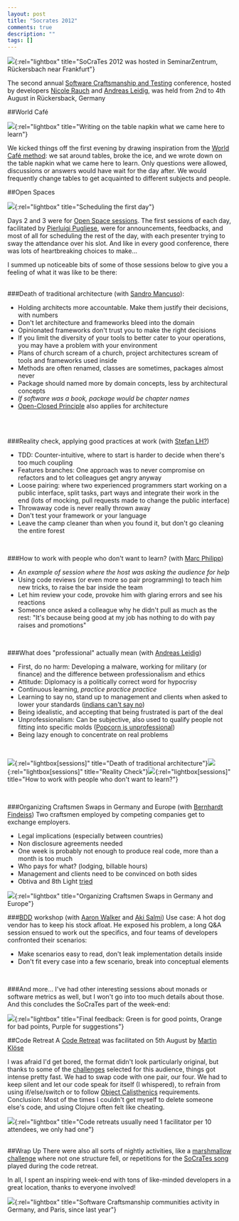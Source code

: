 ```yaml
---
layout: post
title: "Socrates 2012"
comments: true
description: ""
tags: []
---
```


[![](/images/SoCraTes2012/Conference_Hotel_Thumb.jpg)](/images/SoCraTes2012/Conference_Hotel.jpg){:rel="lightbox" title="SoCraTes 2012 was hosted in SeminarZentrum, Rückersbach near Frankfurt"} 

The second annual [Software Craftsmanship and Testing](http://www.socrates-conference.de/) conference, hosted by developers [Nicole  Rauch](https://twitter.com/nicolerauch) and [Andreas Leidig](https://twitter.com/leiderleider/), was held from 2nd to 4th August in Rückersback, Germany

##World Café

[![](/images/SoCraTes2012/World_cafe_Thumb.jpg)](/images/SoCraTes2012/World_cafe.jpg){:rel="lightbox" title="Writing on the table napkin what we came here to learn"} 
<br/>

We kicked things off the first evening by drawing inspiration from the [World Café method](http://www.theworldcafe.com/method.html): we sat around tables, broke the ice, and we wrote down on the table napkin what we came here to learn. Only questions were allowed, discussions or answers would have wait for the day after. We would frequently change tables to get acquainted to different subjects and people.



##Open Spaces

[![](/images/SoCraTes2012/Marketplace_Thumb.jpg)](/images/SoCraTes2012/Marketplace.jpg){:rel="lightbox" title="Scheduling the first day"} 
<br/>

Days 2 and 3 were for [Open Space sessions](http://en.wikipedia.org/wiki/Open-space_technology). The first sessions of each day, facilitated by [Pierluigi Pugliese](https://twitter.com/p_pugliese), were for announcements, feedbacks, and most of all for scheduling the rest of the day, with each presenter trying to sway the attendance over his slot. And like in every good conference, there was lots of heartbreaking choices to make… 

I summed up noticeable bits of some of those sessions below to give you a feeling of what it was like to be there:
<br/>
<br/>
  
###Death of traditional architecture (with [Sandro Mancuso](https://twitter.com/sandromancuso)):
- Holding architects more accountable. Make them justify their decisions, with numbers
- Don't let architecture and frameworks bleed into the domain
- Opinionated frameworks don't trust you to make the right decisions
- If you limit the diversity of your tools to better cater to your operations, you may have a problem with your environment
- Plans of church scream of a church, project architectures scream of tools and frameworks used inside
- Methods are often renamed, classes are sometimes, packages almost never
- Package should named more by domain concepts, less by architectural concepts
- _If software was a book, package would be chapter names_
- [Open-Closed Principle](http://en.wikipedia.org/wiki/Open/closed_principle) also applies for architecture

<br/>
<br/>
  
###Reality check, applying good practices at work (with [Stefan LH?](https://twitter.com/housemaister))
- TDD: Counter-intuitive, where to start is harder to decide when there's too much coupling
- Features branches: One approach was to never compromise on refactors and to let colleagues get angry anyway
- Loose pairing: where two experienced programmers start working on a public interface, split tasks, part ways and integrate their work in the end (lots of mocking, pull requests made to change the public interface)
- Throwaway code is never really thrown away
- Don't test your framework or your language
- Leave the camp cleaner than when you found it, but don't go cleaning the entire forest

<br/>
  
###How to work with people who don't want to learn? (with [Marc Philipp](https://twitter.com/marcphilipp))
- _An example of session where the host was asking the audience for help_
- Using code reviews (or even more so pair programming) to teach him new tricks, to raise the bar inside the team
- Let him review your code, provoke him with glaring errors and see his reactions
- Someone once asked a colleague why he didn't pull as much as the rest: "It's because being good at my job has nothing to do with pay raises and promotions"

<br/>

###What does "professional" actually mean (with [Andreas Leidig](https://twitter.com/leiderleider/))
- First, do no harm: Developing a malware, working for military (or finance) and the difference between professionalism and ethics
- Attitude: Diplomacy is a politically correct word for hypocrisy
- Continuous learning, _practice practice practice_
- Learning to say no, stand up to management and clients when asked to lower your standards  ([indians can't say no](http://accelerance.com/the-7-ways-an-indian-programmer-says-no/))
- Being idealistic, and accepting that being frustrated is part of the deal
- Unprofessionalism: Can be subjective, also used to qualify people not fitting into specific molds ([Popcorn is unprofessional](http://www.paulbowler.co.uk/kindle/tag/popcorn?book=18))
- Being lazy enough to concentrate on real problems 

<br/>

[![](/images/SoCraTes2012/Architecture_Thumb.jpg)](/images/SoCraTes2012/Architecture.jpg){:rel="lightbox[sessions]" title="Death of traditional architecture"}[![](/images/SoCraTes2012/Reality_check_Thumb.jpg)](/images/SoCraTes2012/Reality_check.jpg){:rel="lightbox[sessions]" title="Reality Check"}[![](/images/SoCraTes2012/Asking_for_help_Thumb.jpg)](/images/SoCraTes2012/Asking_for_help.jpg){:rel="lightbox[sessions]" title="How to work with people who don't want to learn?"}

<br/>

###Organizing Craftsmen Swaps in Germany and Europe (with [Bernhardt Findeiss](https://twitter.com/bfindeiss))
Two craftsmen employed by competing companies get to exchange employers.  
- Legal implications (especially between countries)
- Non disclosure agreements needed
- One week is probably not enough to produce real code, more than a month is too much
- Who pays for what? (lodging, billable hours)
- Management and clients need to be convinced on both sides
- Obtiva and 8th Light [tried](http://www.vcstar.com/news/2009/Jul/13/employee-swap-gives-two-firms-new-perspectives/)   

[![](/images/SoCraTes2012/Craftsman_swap_Thumb.jpg)](/images/SoCraTes2012/Craftsman_swap.jpg){:rel="lightbox" title="Organizing Craftsmen Swaps in Germany and Europe"}
<br/>

###[BDD](http://en.wikipedia.org/wiki/Behavior_Driven_Development) workshop (with [Aaron Walker](https://twitter.com/aaronwalker) and [Aki Salmi](https://twitter.com/aksalmi))
Use case: A hot dog vendor has to keep his stock afloat.
He exposed his problem, a long Q&A session ensued to work out the specifics, and four teams of developers confronted their scenarios:
- Make scenarios easy to read, don't leak implementation details inside
- Don't fit every case into a few scenario, break into conceptual elements

<br/>

###And more…
I've had other interesting sessions about monads or software metrics as well, but I won't go into too much details about those.  
And this concludes the SoCraTes part of the week-end:

[![](/images/SoCraTes2012/Feedback_Thumb.jpg)](/images/SoCraTes2012/Feedback.jpg){:rel="lightbox" title="Final feedback: Green is for good points, Orange for bad points, Purple for suggestions"}
<br/>

##Code Retreat
A [Code Retreat](http://coderetreat.org/) was facilitated on 5th August by [Martin Klöse](https://twitter.com/martinklose) 

I was afraid I'd get bored, the format didn't look particularly original, but thanks to some of the [challenges](http://coderetreat.org/facilitating/activity-catalog) selected for this audience, things got intense pretty fast. We had to swap code with one pair, our four. We had to keep silent and let our code speak for itself (I whispered), to refrain from using if/else/switch or to follow [Object Calisthenics](http://www.bennadel.com/resources/uploads/2012/ObjectCalisthenics.pdf) requirements.  
Conclusion: Most of the times I couldn't get myself to delete someone else's code, and using Clojure often felt like cheating.

[![](/images/SoCraTes2012/Code_retreat_Thumb.jpg)](/images/SoCraTes2012/Code_retreat.jpg){:rel="lightbox" title="Code retreats usually need 1 facilitator per 10 attendees, we only had one"}
<br/>
<br/>

##Wrap Up
There were also all sorts of nightly activities, like a [marshmallow challenge](http://en.wikipedia.org/wiki/Iterative_design#Marshmallow_Challenge) where not one structure fell, or repetitions for the [SoCraTes song](http://www.youtube.com/watch?v=-YAri1CCNNk) played during the code retreat.

In all, I spent an inspiring week-end with tons of like-minded developers in a great location, thanks to everyone involved!

[![](/images/SoCraTes2012/Timeline_Thumb.jpg)](/images/SoCraTes2012/Timeline.jpg){:rel="lightbox" title="Software Craftsmanship communities activity in Germany, and Paris, since last year"}

